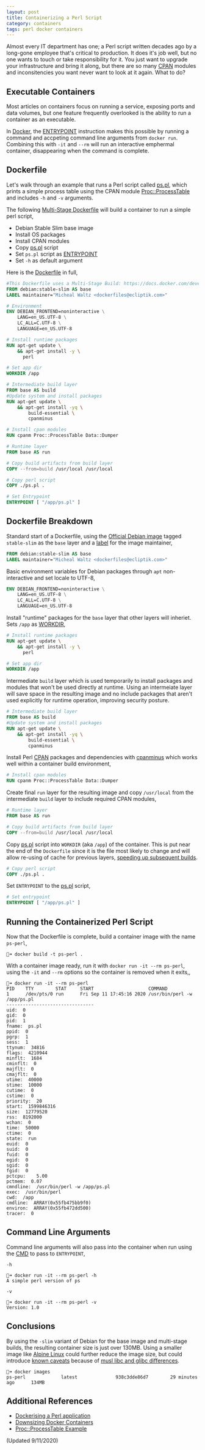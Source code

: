 ```yaml
---
layout: post
title: Containerizing a Perl Script
category: containers
tags: perl docker containers
---
```


Almost every IT department has one; a Perl script written decades ago by a long-gone employee that's critical to production. It does it's job well, but no one wants to touch or take responsibility for it. You just want to upgrade your infrastructure and bring it along, but there are so many [CPAN](http://www.cpan.org/) modules and inconsitencies you want never want to look at it again. What to do?

## Executable Containers

Most articles on containers focus on running a service, exposing ports and data volumes, but one feature frequently overlooked is the ability to run a container as an executable.

In [Docker](https://www.docker.com), the [ENTRYPOINT](https://docs.docker.com/reference/builder/#entrypoint) instruction makes this possible by running a command and accpeting command line arguments from `docker run`. Combining this with `-it` and `--rm` will run an interactive emphermal container, disappearing when the command is complete.

## Dockerfile

Let's walk through an example that runs a Perl script called [ps.pl](https://gist.github.com/ecliptik/9a868cbe348d87a5141a#file-ps-pl), which prints a simple process table using the CPAN module [Proc::ProcessTable](http://search.cpan.org/~durist/Proc-ProcessTable-0.39/ProcessTable.pm) and includes `-h` and `-v` arguments.

The following [Multi-Stage Dockerfile](https://docs.docker.com/develop/develop-images/multistage-build/) will build a container to run a simple perl script,

- Debian Stable Slim base image
- Install OS packages
- Install CPAN modules
- Copy [ps.pl](https://gist.github.com/ecliptik/9a868cbe348d87a5141a#file-ps-pl) script
- Set `ps.pl` script as [ENTRYPOINT](https://docs.docker.com/engine/reference/builder/#entrypoint)
- Set `-h` as default argument

Here is the [Dockerfile](https://gist.github.com/ecliptik/9a868cbe348d87a5141a#file-dockerfile) in full,

```dockerfile
#This Dockerfile uses a Multi-Stage Build: https://docs.docker.com/develop/develop-images/multistage-build/
FROM debian:stable-slim AS base
LABEL maintainer="Micheal Waltz <dockerfiles@ecliptik.com>"

# Environment
ENV DEBIAN_FRONTEND=noninteractive \
    LANG=en_US.UTF-8 \
    LC_ALL=C.UTF-8 \
    LANGUAGE=en_US.UTF-8

# Install runtime packages
RUN apt-get update \
    && apt-get install -y \
      perl

# Set app dir
WORKDIR /app

# Intermediate build layer
FROM base AS build
#Update system and install packages
RUN apt-get update \
    && apt-get install -yq \
        build-essential \
        cpanminus

# Install cpan modules
RUN cpanm Proc::ProcessTable Data::Dumper

# Runtime layer
FROM base AS run

# Copy build artifacts from build layer
COPY --from=build /usr/local /usr/local

# Copy perl script
COPY ./ps.pl .

# Set Entrypoint
ENTRYPOINT [ "/app/ps.pl" ]
```

## Dockerfile Breakdown

Standard start of a Dockerfile, using the [Official Debian image](https://hub.docker.com/_/debian/) tagged `stable-slim` as the `base` layer and a [label](https://docs.docker.com/engine/reference/builder/#label) for the image maintainer,

```dockerfile
FROM debian:stable-slim AS base
LABEL maintainer="Micheal Waltz <dockerfiles@ecliptik.com>"
```

Basic environment variables for Debian packages through `apt` non-interactive and set locale to UTF-8,

```dockerfile
ENV DEBIAN_FRONTEND=noninteractive \
    LANG=en_US.UTF-8 \
    LC_ALL=C.UTF-8 \
    LANGUAGE=en_US.UTF-8
```

Install "runtime" packages for the `base` layer that other layers will inheriet. Sets `/app` as [WORKDIR](https://docs.docker.com/engine/reference/builder/#workdir),

```dockerfile
# Install runtime packages
RUN apt-get update \
    && apt-get install -y \
      perl

# Set app dir
WORKDIR /app
```

Intermediate `build` layer which is used temporarily to install packages and modules that won't be used directly at runtime. Using an intermeiate layer will save space in the resulting image and no include packages that aren't used explicitly for runtime operation, improving security posture.


```dockerfile
# Intermediate build layer
FROM base AS build
#Update system and install packages
RUN apt-get update \
    && apt-get install -yq \
        build-essential \
        cpanminus
```

Install Perl [CPAN](https://www.cpan.org/) packages and dependencies with [cpanminus](http://search.cpan.org/~miyagawa/App-cpanminus-0.05/cpanm) which works well within a container build environment,

```dockerfile
# Install cpan modules
RUN cpanm Proc::ProcessTable Data::Dumper
```

Create final `run` layer for the resulting image and copy `/usr/local` from the intermediate `build` layer to include required CPAN modules,

```dockerfile
# Runtime layer
FROM base AS run

# Copy build artifacts from build layer
COPY --from=build /usr/local /usr/local
```

Copy [ps.pl](https://gist.github.com/ecliptik/9a868cbe348d87a5141a#file-ps-pl) script into `WORKDIR` (aka `/app`) of the container. This is put near the end of the `Dockerfile` since it is the file most likely to change and will allow re-using of cache for previous layers, [speeding up subsequent builds](https://thenewstack.io/understanding-the-docker-cache-for-faster-builds/).

```dockerfile
# Copy perl script
COPY ./ps.pl .
```


Set `ENTRYPOINT` to the [ps.pl](https://gist.github.com/ecliptik/9a868cbe348d87a5141a#file-ps-pl) script,

```dockerfile
# Set entrypoint
ENTRYPOINT [ "/app/ps.pl" ]
```

## Running the Containerized Perl Script

Now that the Dockerfile is complete, build a container image with the name `ps-perl`,

```console
🚀➜ docker build -t ps-perl .
```

With a container image ready, run it with `docker run -it --rm ps-perl`, using the `-it` and `--rm` options so the container is removed when it exits,,

```console
🚀➜ docker run -it --rm ps-perl
PID    TTY        STAT     START                    COMMAND
1      /dev/pts/0 run      Fri Sep 11 17:45:16 2020 /usr/bin/perl -w /app/ps.pl
--------------------------------
uid:  0
gid:  0
pid:  1
fname:  ps.pl
ppid:  0
pgrp:  1
sess:  1
ttynum:  34816
flags:  4210944
minflt:  1684
cminflt:  0
majflt:  0
cmajflt:  0
utime:  40000
stime:  10000
cutime:  0
cstime:  0
priority:  20
start:  1599846316
size:  12779520
rss:  8192000
wchan:  0
time:  50000
ctime:  0
state:  run
euid:  0
suid:  0
fuid:  0
egid:  0
sgid:  0
fgid:  0
pctcpu:    5.00
pctmem:  0.07
cmndline:  /usr/bin/perl -w /app/ps.pl
exec:  /usr/bin/perl
cwd:  /app
cmdline:  ARRAY(0x55fb475bb9f0)
environ:  ARRAY(0x55fb472dd500)
tracer:  0
```

## Command Line Arguments

Command line arguments will also pass into the container when run using the [CMD](https://docs.docker.com/engine/reference/builder/#cmd) to pass to `ENTRYPOINT`,

`-h`

```console
🚀➜ docker run -it --rm ps-perl -h
A simple perl version of ps
```

`-v`

```console
🚀➜ docker run -it --rm ps-perl -v
Version: 1.0
```

## Conclusions

By using the `-slim` variant of Debian for the base image and multi-stage builds, the resulting container size is just over 130MB. Using a smaller image like [Alpine Linux](https://hub.docker.com/_/alpine/) could further reduce the image size, but could introduce [known caveats](http://gliderlabs.viewdocs.io/docker-alpine/caveats/) because of [musl libc and glibc differences](https://wiki.musl-libc.org/functional-differences-from-glibc.html).

```console
🚀➜ docker images
ps-perl             latest              938c3dde86d7        29 minutes ago      134MB
```

## Additional References

- [Dockerising a Perl application](http://robn.io/docker-perl/)
- [Downsizing Docker Containers](https://intercityup.com/blog/downsizing-docker-containers.html)
- [Proc::ProcessTable Example](http://search.cpan.org/~durist/Proc-ProcessTable-0.39/ProcessTable.pm)

(Updated 9/11/2020)
